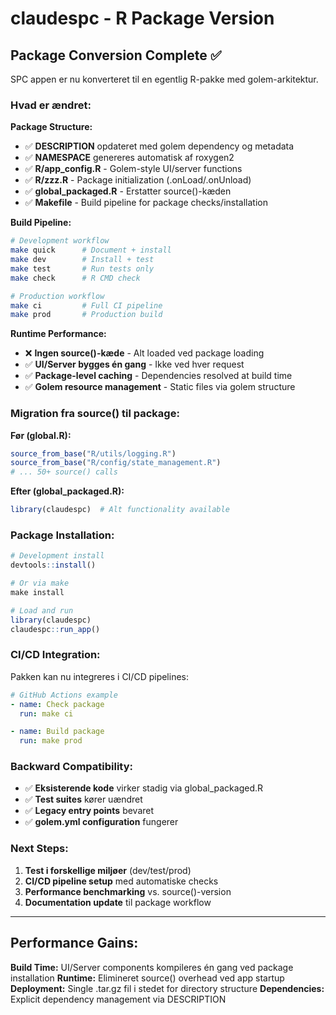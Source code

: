 # claudespc - R Package Version

## Package Conversion Complete ✅

SPC appen er nu konverteret til en egentlig R-pakke med golem-arkitektur.

### Hvad er ændret:

**Package Structure:**
- ✅ **DESCRIPTION** opdateret med golem dependency og metadata
- ✅ **NAMESPACE** genereres automatisk af roxygen2
- ✅ **R/app_config.R** - Golem-style UI/server functions
- ✅ **R/zzz.R** - Package initialization (.onLoad/.onUnload)
- ✅ **global_packaged.R** - Erstatter source()-kæden
- ✅ **Makefile** - Build pipeline for package checks/installation

**Build Pipeline:**
```bash
# Development workflow
make quick      # Document + install
make dev        # Install + test
make test       # Run tests only
make check      # R CMD check

# Production workflow
make ci         # Full CI pipeline
make prod       # Production build
```

**Runtime Performance:**
- ❌ **Ingen source()-kæde** - Alt loaded ved package loading
- ✅ **UI/Server bygges én gang** - Ikke ved hver request
- ✅ **Package-level caching** - Dependencies resolved at build time
- ✅ **Golem resource management** - Static files via golem structure

### Migration fra source() til package:

**Før (global.R):**
```r
source_from_base("R/utils/logging.R")
source_from_base("R/config/state_management.R")
# ... 50+ source() calls
```

**Efter (global_packaged.R):**
```r
library(claudespc)  # Alt functionality available
```

### Package Installation:

```r
# Development install
devtools::install()

# Or via make
make install

# Load and run
library(claudespc)
claudespc::run_app()
```

### CI/CD Integration:

Pakken kan nu integreres i CI/CD pipelines:

```yaml
# GitHub Actions example
- name: Check package
  run: make ci

- name: Build package
  run: make prod
```

### Backward Compatibility:

- ✅ **Eksisterende kode** virker stadig via global_packaged.R
- ✅ **Test suites** kører uændret
- ✅ **Legacy entry points** bevaret
- ✅ **golem.yml configuration** fungerer

### Next Steps:

1. **Test i forskellige miljøer** (dev/test/prod)
2. **CI/CD pipeline setup** med automatiske checks
3. **Performance benchmarking** vs. source()-version
4. **Documentation update** til package workflow

---

## Performance Gains:

**Build Time:** UI/Server components kompileres én gang ved package installation
**Runtime:** Elimineret source() overhead ved app startup
**Deployment:** Single .tar.gz fil i stedet for directory structure
**Dependencies:** Explicit dependency management via DESCRIPTION